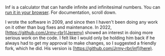Inf is a calculator that can handle infinite and infinitesimal numbers. You can [run it in your browser](http://www.lightandmatter.com/calc/inf/). For documentation, scroll down.

I wrote the software in 2009, and since then I haven't been doing any work on it other than bug fixes and maintenance. In 2022, [https://github.com/Jrmy-rbr](Jeremy) showed an interest in doing more serious work on the code. I felt like I would only be holding him back if he always had to get my approval to make changes, so I suggested a friendly fork, which he did. His version is [https://github.com/Jrmy-rbr/inf](here).
